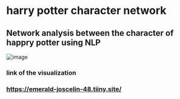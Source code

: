 # harry potter character network

## Network analysis between the character of happry potter using NLP

![image](https://user-images.githubusercontent.com/89987028/210269152-96c6c499-97c5-4566-8e03-c523253f6487.png)

### link of the visualization
### https://emerald-joscelin-48.tiiny.site/

